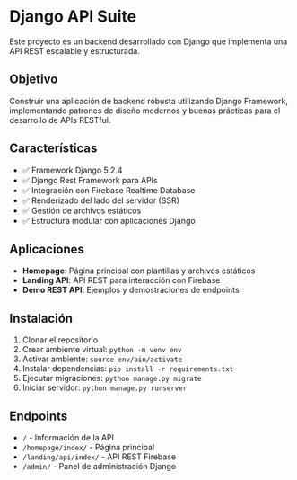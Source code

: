 # Django API Suite

Este proyecto es un backend desarrollado con Django que implementa una API REST escalable y estructurada.

## Objetivo

Construir una aplicación de backend robusta utilizando Django Framework, implementando patrones de diseño modernos y buenas prácticas para el desarrollo de APIs RESTful.

## Características

- ✅ Framework Django 5.2.4
- ✅ Django Rest Framework para APIs
- ✅ Integración con Firebase Realtime Database
- ✅ Renderizado del lado del servidor (SSR)
- ✅ Gestión de archivos estáticos
- ✅ Estructura modular con aplicaciones Django

## Aplicaciones

- **Homepage**: Página principal con plantillas y archivos estáticos
- **Landing API**: API REST para interacción con Firebase
- **Demo REST API**: Ejemplos y demostraciones de endpoints

## Instalación

1. Clonar el repositorio
2. Crear ambiente virtual: `python -m venv env`
3. Activar ambiente: `source env/bin/activate`
4. Instalar dependencias: `pip install -r requirements.txt`
5. Ejecutar migraciones: `python manage.py migrate`
6. Iniciar servidor: `python manage.py runserver`

## Endpoints

- `/` - Información de la API
- `/homepage/index/` - Página principal
- `/landing/api/index/` - API REST Firebase
- `/admin/` - Panel de administración Django
